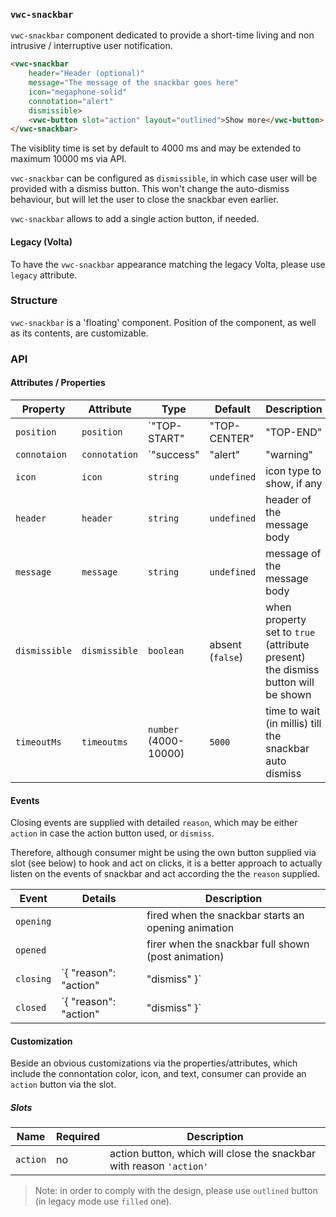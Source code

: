 ### `vwc-snackbar`

`vwc-snackbar` component dedicated to provide a short-time living and non intrusive / interruptive user notification.

```html
<vwc-snackbar
	header="Header (optional)"
	message="The message of the snackbar goes here"
	icon="megaphone-solid"
	connotation="alert"
	dismissible>
	<vwc-button slot="action" layout="outlined">Show more</vwc-button>
</vwc-snackbar>
```

The visiblity time is set by default to 4000 ms and may be extended to maximum 10000 ms via API.

`vwc-snackbar` can be configured as `dismissible`, in which case user will be provided with a dismiss button.
This won't change the auto-dismiss behaviour, but will let the user to close the snackbar even earlier.

`vwc-snackbar` allows to add a single action button, if needed.

#### Legacy (Volta)

To have the `vwc-snackbar` appearance matching the legacy Volta, please use `legacy` attribute.

### Structure

`vwc-snackbar` is a 'floating' component.
Position of the component, as well as its contents, are customizable.

### API

#### Attributes / Properties

| Property        | Attribute        | Type     | Default | Description |
|-----------------|------------------|----------|---------|-------------|
| `position`      | `position`       | `"TOP-START" | "TOP-CENTER" | "TOP-END" | "BOTTOM-START" | "BOTTOM-CENTER" | "BOTTOM-END" ` | `"BOTTOM-CENTER"` | defines the position of the snackbar |
| `connotaion`    | `connotation`    | `"success" | "alert" | "warning" | "info" | "announcement"` | `"announcement"` |  | connotation color will be reflected in icon color, if present |
| `icon`          | `icon`           | `string`  | `undefined` | icon type to show, if any |
| `header`        | `header`         | `string`  | `undefined` | header of the message body |
| `message`       | `message`        | `string`  | `undefined` | message of the message body |
| `dismissible`   | `dismissible`    | `boolean` | absent (`false`) | when property set to `true` (attribute present) the dismiss button will be shown |
| `timeoutMs`     | `timeoutms`      | `number` (4000-10000) | `5000`      | time to wait (in millis) till the snackbar auto dismiss |

#### Events

Closing events are supplied with detailed `reason`, which may be either `action` in case the action button used, or `dismiss`.

Therefore, although consumer might be using the own button supplied via slot (see below) to hook and act on clicks, it is a better approach to actually listen on the events of snackbar and act according the the `reason` supplied.

| Event     | Details | Description |
|-----------|---------|-------------|
| `opening` |         | fired when the snackbar starts an opening animation
| `opened`  |         | firer when the snackbar full shown (post animation)
| `closing` | `{ "reason": "action" | "dismiss" }` | fired when the snackbar starts closing animation
| `closed`  | `{ "reason": "action" | "dismiss" }` | fired when the snackbar fully closed

#### Customization

Beside an obvious customizations via the properties/attributes, which include the connontation color, icon, and text, consumer can provide an `action` button via the slot.

##### Slots

| Name      | Required | Description |
|-----------|----------|-------------|
| `action`  | no       | action button, which will close the snackbar with reason `'action'`

> Note: in order to comply with the design, please use `outlined` button (in legacy mode use `filled` one).